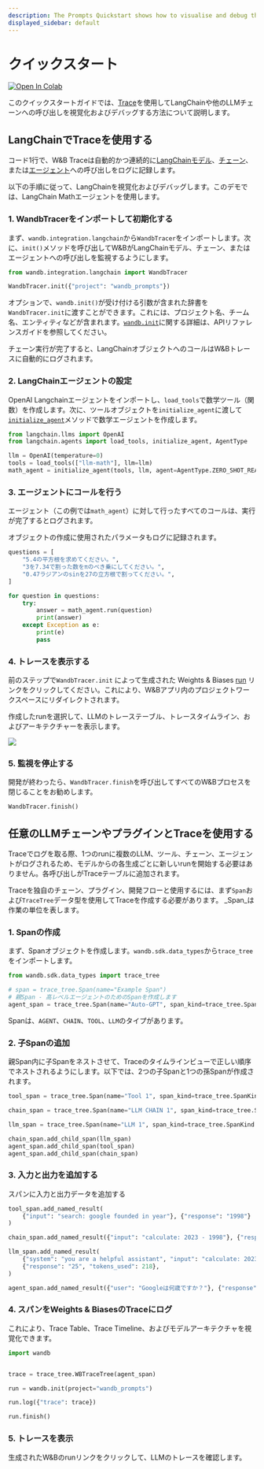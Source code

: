 ```yaml
---
description: The Prompts Quickstart shows how to visualise and debug the execution flow of your LLM chains and pipelines
displayed_sidebar: default
---
```


# クイックスタート

[![Open In Colab](https://colab.research.google.com/assets/colab-badge.svg)](http://wandb.me/prompts-quickstart)


<head>
  <title>Prompts Quickstart</title>
</head>

このクイックスタートガイドでは、[Trace](intro.md)を使用してLangChainや他のLLMチェーンへの呼び出しを視覚化およびデバッグする方法について説明します。

<!-- このクイックスタートガイドでは、重みとバイアス（W&B）Promptsツールを使用して、LLMチェーンまたは開発フローの実行フローを視覚化およびデバッグする方法について説明します。 -->


## LangChainでTraceを使用する

コード1行で、W&B Traceは自動的かつ連続的に[LangChainモデル](https://python.langchain.com/en/latest/modules/models.html)、[チェーン](https://python.langchain.com/en/latest/modules/chains.html)、または[エージェント](https://python.langchain.com/en/latest/modules/agents.html)への呼び出しをログに記録します。

以下の手順に従って、LangChainを視覚化およびデバッグします。このデモでは、LangChain Mathエージェントを使用します。

### 1. WandbTracerをインポートして初期化する

まず、`wandb.integration.langchain`から`WandbTracer`をインポートします。次に、`init()`メソッドを呼び出してW&BがLangChainモデル、チェーン、またはエージェントへの呼び出しを監視するようにします。

```python
from wandb.integration.langchain import WandbTracer

WandbTracer.init({"project": "wandb_prompts"})
```

オプションで、`wandb.init()`が受け付ける引数が含まれた辞書を`WandbTracer.init`に渡すことができます。これには、プロジェクト名、チーム名、エンティティなどが含まれます。[`wandb.init`](../../ref/python/init.md)に関する詳細は、APIリファレンスガイドを参照してください。

チェーン実行が完了すると、LangChainオブジェクトへのコールはW&Bトレースに自動的にログされます。

### 2. LangChainエージェントの設定

OpenAI Langchainエージェントをインポートし、`load_tools`で数学ツール（関数）を作成します。次に、ツールオブジェクトを`initialize_agent`に渡して[`initialize_agent`](https://python.langchain.com/en/latest/_modules/langchain/agents/initialize.html)メソッドで数学エージェントを作成します。

```python
from langchain.llms import OpenAI
from langchain.agents import load_tools, initialize_agent, AgentType

llm = OpenAI(temperature=0)
tools = load_tools(["llm-math"], llm=llm)
math_agent = initialize_agent(tools, llm, agent=AgentType.ZERO_SHOT_REACT_DESCRIPTION)
```

### 3. エージェントにコールを行う

エージェント（この例では`math_agent`）に対して行ったすべてのコールは、実行が完了するとログされます。

オブジェクトの作成に使用されたパラメータもログに記録されます。

```python
questions = [
    "5.4の平方根を求めてください。",
    "3を7.34で割った数をπのべき乗にしてください。",
    "0.47ラジアンのsinを27の立方根で割ってください。",
]

for question in questions:
    try:
        answer = math_agent.run(question)
        print(answer)
    except Exception as e:
        print(e)
        pass
```

### 4. トレースを表示する

前のステップで`WandbTracer.init` によって生成された Weights & Biases [run](../runs/intro.md) リンクをクリックしてください。これにより、W&Bアプリ内のプロジェクトワークスペースにリダイレクトされます。

作成したrunを選択して、LLMのトレーステーブル、トレースタイムライン、およびアーキテクチャーを表示します。

![](/images/prompts/trace_timeline_detailed.png)

### 5. 監視を停止する
開発が終わったら、`WandbTracer.finish`を呼び出してすべてのW&Bプロセスを閉じることをお勧めします。

```python
WandbTracer.finish()
```
## 任意のLLMチェーンやプラグインとTraceを使用する

Traceでログを取る際、1つのrunに複数のLLM、ツール、チェーン、エージェントがログされるため、モデルからの各生成ごとに新しいrunを開始する必要はありません。各呼び出しがTraceテーブルに追加されます。

Traceを独自のチェーン、プラグイン、開発フローと使用するには、まず`Span`および`TraceTree`データ型を使用してTraceを作成する必要があります。 _Span_は作業の単位を表します。

### 1. Spanの作成
まず、Spanオブジェクトを作成します。`wandb.sdk.data_types`から`trace_tree`をインポートします。

```python
from wandb.sdk.data_types import trace_tree

# span = trace_tree.Span(name="Example Span")
# 親Span - 高レベルエージェントのためのSpanを作成します
agent_span = trace_tree.Span(name="Auto-GPT", span_kind=trace_tree.SpanKind.AGENT)
```

Spanは、`AGENT`、`CHAIN`、`TOOL`、`LLM`のタイプがあります。

### 2. 子Spanの追加
親Span内に子Spanをネストさせて、Traceのタイムラインビューで正しい順序でネストされるようにします。以下では、2つの子Spanと1つの孫Spanが作成されます。

```python
tool_span = trace_tree.Span(name="Tool 1", span_kind=trace_tree.SpanKind.TOOL)

chain_span = trace_tree.Span(name="LLM CHAIN 1", span_kind=trace_tree.SpanKind.CHAIN)

llm_span = trace_tree.Span(name="LLM 1", span_kind=trace_tree.SpanKind.LLM)

chain_span.add_child_span(llm_span)
agent_span.add_child_span(tool_span)
agent_span.add_child_span(chain_span)
```

### 3. 入力と出力を追加する

スパンに入力と出力データを追加する

```python
tool_span.add_named_result(
    {"input": "search: google founded in year"}, {"response": "1998"}
)

chain_span.add_named_result({"input": "calculate: 2023 - 1998"}, {"response": "25"})

llm_span.add_named_result(
    {"system": "you are a helpful assistant", "input": "calculate: 2023 - 1998"},
    {"response": "25", "tokens_used": 218},
)

agent_span.add_named_result({"user": "Googleは何歳ですか？"}, {"response": "25歳"})
```

### 4. スパンをWeights & BiasesのTraceにログ

これにより、Trace Table、Trace Timeline、およびモデルアーキテクチャを視覚化できます。

```python
import wandb


trace = trace_tree.WBTraceTree(agent_span)

run = wandb.init(project="wandb_prompts")

run.log({"trace": trace})

run.finish()
```

### 5. トレースを表示

生成されたW&Bのrunリンクをクリックして、LLMのトレースを確認します。